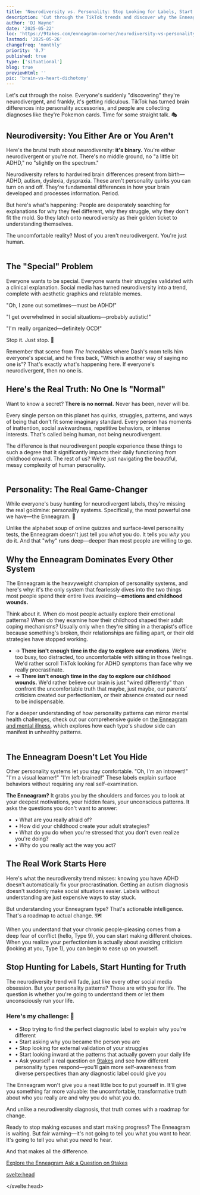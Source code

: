 ```yaml
---
title: 'Neurodiversity vs. Personality: Stop Looking for Labels, Start Looking Inward'
description: 'Cut through the TikTok trends and discover why the Enneagram beats diagnostic labels for real self-understanding. No fluff, just truth about personality vs. brain differences.'
author: 'DJ Wayne'
date: '2025-05-22'
loc: 'https://9takes.com/enneagram-corner/neurodiversity-vs-personality'
lastmod: '2025-05-26'
changefreq: 'monthly'
priority: '0.7'
published: true
type: ['situational']
blog: true
previewHtml: ''
pic: 'brain-vs-heart-dichotomy'
---
```


<script>
	import PopCard from "$lib/components/atoms/PopCard.svelte";
    import MarqueeHorizontal from "$lib/components/atoms/MarqueeHorizontal.svelte";
</script>

<div class="max-w-4xl mx-auto px-6 py-12">
    <!-- Opening -->
    <div class="prose prose-lg max-w-none mb-8">
        <p class="text-xl leading-relaxed">
            Let's cut through the noise. Everyone's suddenly "discovering" they're neurodivergent, and frankly, it's getting ridiculous. TikTok has turned brain differences into personality accessories, and people are collecting diagnoses like they're Pokemon cards. Time for some straight talk. 🎭
        </p>
    </div>
    <!-- Section 1 -->
    <section class="mb-12">
        <h2 class="text-3xl font-bold text-primary-900 mb-6 border-l-4 border-primary-700 pl-4">
            Neurodiversity: You Either Are or You Aren't
        </h2>
        <div class="bg-primary-100 text-primary-900 p-6 rounded-lg mb-6 shadow-lg">
            <p class="text-lg font-semibold">
                Here's the brutal truth about neurodiversity: <strong>it's binary.</strong> You're either neurodivergent or you're not. There's no middle ground, no "a little bit ADHD," no "slightly on the spectrum."
            </p>
        </div>
        <div class="prose prose-lg max-w-none">
            <p>
                Neurodiversity refers to hardwired brain differences present from birth—ADHD, autism, dyslexia, dyspraxia. These aren't personality quirks you can turn on and off. They're fundamental differences in how your brain developed and processes information. Period.
            </p>
            <p>
                But here's what's happening: People are desperately searching for explanations for why they feel different, why they struggle, why they don't fit the mold. So they latch onto neurodiversity as their golden ticket to understanding themselves.
            </p>
        </div>
        <div class="bg-primary-700 text-white p-6 rounded-lg mt-6 shadow-lg border-l-4 border-primary-500">
            <p class="text-lg font-bold">
                The uncomfortable reality? Most of you aren't neurodivergent. You're just human.
            </p>
        </div>
    </section>
    <!-- Image Placeholder 2 -->
        <div
        style="display: flex;
        justify-content: center;
        margin: 1rem 0;"
    >
        <PopCard
            image={`/blogs/greek-statue-surrounded-by-snowflakes.webp`}
            showIcon={false}
            subtext=""
            altText="A greek statue surrounded by snowflakes"
            scramble={false}
        />
    </div>
    <!-- Section 2 -->
    <section class="mb-12">
        <h2 class="text-3xl font-bold text-primary-900 mb-6 border-l-4 border-primary-700 pl-4">
            The "Special" Problem
        </h2>
        <div class="prose prose-lg max-w-none">
            <p>
                Everyone wants to be special. Everyone wants their struggles validated with a clinical explanation. Social media has turned neurodiversity into a trend, complete with aesthetic graphics and relatable memes.
            </p>
            <div class="bg-primary-100 border-l-4 border-primary-400 p-4 my-6 italic text-primary-700">
                <p class="mb-2">"Oh, I zone out sometimes—must be ADHD!"</p>
                <p class="mb-2">"I get overwhelmed in social situations—probably autistic!"</p>
                <p>"I'm really organized—definitely OCD!"</p>
            </div>
            <p class="text-xl font-bold text-error-500">
                Stop it. Just stop. 🛑
            </p>
            <p>
                Remember that scene from <em>The Incredibles</em> where Dash's mom tells him everyone's special, and he fires back, "Which is another way of saying no one is"? That's exactly what's happening here. If everyone's neurodivergent, then no one is.
            </p>
        </div>
    </section>
    <!-- Section 3 -->
    <section class="mb-12">
        <h2 class="text-3xl font-bold text-primary-900 mb-6 border-l-4 border-primary-700 pl-4">
            Here's the Real Truth: No One Is "Normal"
        </h2>
        <div class="bg-primary-700 text-white p-8 rounded-lg mb-6 shadow-xl">
            <p class="text-xl font-bold">
                Want to know a secret? <strong>There is no normal.</strong> Never has been, never will be.
            </p>
        </div>
        <div class="prose prose-lg max-w-none">
            <p>
                Every single person on this planet has quirks, struggles, patterns, and ways of being that don't fit some imaginary standard. Every person has moments of inattention, social awkwardness, repetitive behaviors, or intense interests. That's called being human, not being neurodivergent.
            </p>
            <p>
                The difference is that neurodivergent people experience these things to such a degree that it significantly impacts their daily functioning from childhood onward. The rest of us? We're just navigating the beautiful, messy complexity of human personality.
            </p>
        </div>
    </section>
    <!-- Image Placeholder 3 -->
        <div
        style="display: flex;
        justify-content: center;
        margin: 1rem 0;"
    >
        <PopCard
            image={`/blogs/greek-miner.webp`}
            showIcon={false}
            subtext=""
            altText="A greek statue mining for diamonds"
            scramble={false}
        />
    </div>
    <!-- Section 4 -->
    <section class="mb-12">
        <h2 class="text-3xl font-bold text-primary-900 mb-6 border-l-4 border-primary-700 pl-4">
            Personality: The Real Game-Changer
        </h2>
        <div class="prose prose-lg max-w-none">
            <p>
                While everyone's busy hunting for neurodivergent labels, they're missing the real goldmine: personality systems. Specifically, the most powerful one we have—the Enneagram. 💎
            </p>
            <p>
                Unlike the alphabet soup of online quizzes and surface-level personality tests, the Enneagram doesn't just tell you <em>what</em> you do. It tells you <em>why</em> you do it. And that "why" runs deep—deeper than most people are willing to go.
            </p>
        </div>
    </section>
    <!-- Section 5 -->
    <section class="mb-12">
        <h2 class="text-3xl font-bold text-primary-900 mb-6 border-l-4 border-primary-700 pl-4">
            Why the Enneagram Dominates Every Other System
        </h2>
        <div class="bg-primary-700 text-white p-8 rounded-lg mb-6 shadow-xl">
            <p class="text-xl font-bold mb-0">
                The Enneagram is the heavyweight champion of personality systems, and here's why: it's the only system that fearlessly dives into the two things most people spend their entire lives avoiding—<strong>emotions and childhood wounds.</strong>
            </p>
        </div>
        <div class="prose prose-lg max-w-none">
            <p>
                Think about it. When do most people actually explore their emotional patterns? When do they examine how their childhood shaped their adult coping mechanisms? Usually only when they're sitting in a therapist's office because something's broken, their relationships are falling apart, or their old strategies have stopped working.
            </p>
            <ul class="space-y-4 text-lg">
                <li class="flex items-start">
                    <span class="font-bold text-error-500 mr-3">→</span>
                    <span><strong>There isn't enough time in the day to explore our emotions.</strong> We're too busy, too distracted, too uncomfortable with sitting in those feelings. We'd rather scroll TikTok looking for ADHD symptoms than face why we really procrastinate.</span>
                </li>
                <li class="flex items-start">
                    <span class="font-bold text-error-500 mr-3">→</span>
                    <span><strong>There isn't enough time in the day to explore our childhood wounds.</strong> We'd rather believe our brain is just "wired differently" than confront the uncomfortable truth that maybe, just maybe, our parents' criticism created our perfectionism, or their absence created our need to be indispensable.</span>
                </li>
            </ul>
            <p>
                For a deeper understanding of how personality patterns can mirror mental health challenges, check out our comprehensive guide on <a href="https://9takes.com/enneagram-corner/enneagram-and-mental-illness" class="text-primary-700 underline font-semibold">the Enneagram and mental illness</a>, which explores how each type's shadow side can manifest in unhealthy patterns.
            </p>
        </div>
    </section>
    <!-- Image Placeholder 4 -->
        <div
        style="display: flex;
        justify-content: center;
        margin: 1rem 0;"
    >
        <PopCard
            image={`/blogs/greek-mirror-shattered.webp`}
            showIcon={false}
            subtext=""
            altText="A greek statue looking in a shattered mirror"
            scramble={false}
        />
    </div>
    <!-- Section 6 -->
    <section class="mb-12">
        <h2 class="text-3xl font-bold text-primary-900 mb-6 border-l-4 border-primary-700 pl-4">
            The Enneagram Doesn't Let You Hide
        </h2>
        <div class="prose prose-lg max-w-none">
            <p>
                Other personality systems let you stay comfortable. "Oh, I'm an introvert!" "I'm a visual learner!" "I'm left-brained!" These labels explain surface behaviors without requiring any real self-examination.
            </p>
        </div>
        <div class="bg-primary-800 text-white p-6 rounded-lg mb-6 shadow-lg">
            <p class="text-lg font-semibold mb-4">
                <strong>The Enneagram?</strong> It grabs you by the shoulders and forces you to look at your deepest motivations, your hidden fears, your unconscious patterns. It asks the questions you don't want to answer:
            </p>
            <ul class="space-y-2 text-lg">
                <li>• What are you really afraid of?</li>
                <li>• How did your childhood create your adult strategies?</li>
                <li>• What do you do when you're stressed that you don't even realize you're doing?</li>
                <li>• Why do you really act the way you act?</li>
            </ul>
        </div>
    </section>
    <!-- Section 7 -->
    <section class="mb-12">
        <h2 class="text-3xl font-bold text-primary-900 mb-6 border-l-4 border-primary-700 pl-4">
            The Real Work Starts Here
        </h2>
        <div class="bg-primary-100 text-primary-900 p-6 rounded-lg mb-6 shadow-lg border-l-4 border-primary-700">
            <p class="text-lg font-bold">
                Here's what the neurodiversity trend misses: knowing you have ADHD doesn't automatically fix your procrastination. Getting an autism diagnosis doesn't suddenly make social situations easier. Labels without understanding are just expensive ways to stay stuck.
            </p>
        </div>
        <div class="prose prose-lg max-w-none">
            <p class="text-xl font-semibold text-primary-800">
                But understanding your Enneagram type? That's actionable intelligence. That's a roadmap to actual change. 🗺️
            </p>
            <p>
                When you understand that your chronic people-pleasing comes from a deep fear of conflict (hello, Type 9), you can start making different choices. When you realize your perfectionism is actually about avoiding criticism (looking at you, Type 1), you can begin to ease up on yourself.
            </p>
        </div>
    </section>
    <!-- Section 8 - Challenge -->
    <section class="mb-12">
        <h2 class="text-3xl font-bold text-primary-900 mb-6 border-l-4 border-primary-700 pl-4">
            Stop Hunting for Labels, Start Hunting for Truth
        </h2>
        <div class="prose prose-lg max-w-none mb-8">
            <p>
                The neurodiversity trend will fade, just like every other social media obsession. But your personality patterns? Those are with you for life. The question is whether you're going to understand them or let them unconsciously run your life.
            </p>
        </div>
        <div class="bg-primary-700 text-white p-8 rounded-lg shadow-xl">
            <h3 class="text-2xl font-bold mb-6">Here's my challenge: 🎯</h3>
            <ul class="space-y-4 text-lg">
                <li class="flex items-start">
                    <span class="font-bold mr-3">•</span>
                    <span>Stop trying to find the perfect diagnostic label to explain why you're different</span>
                </li>
                <li class="flex items-start">
                    <span class="font-bold mr-3">•</span>
                    <span>Start asking why you became the person you are</span>
                </li>
                <li class="flex items-start">
                    <span class="font-bold mr-3">•</span>
                    <span>Stop looking for external validation of your struggles</span>
                </li>
                <li class="flex items-start">
                    <span class="font-bold mr-3">•</span>
                    <span>Start looking inward at the patterns that actually govern your daily life</span>
                </li>
                <li class="flex items-start">
                    <span class="font-bold mr-3">•</span>
                    <span>Ask yourself a real question on <a href="https://9takes.com/questions" class="text-white underline font-bold">9takes</a> and see how different personality types respond—you'll gain more self-awareness from diverse perspectives than any diagnostic label could give you</span>
                </li>
            </ul>
        </div>
    </section>
    <!-- Final Section -->
    <section class="mb-12">
        <div class="prose prose-lg max-w-none">
            <p>
                The Enneagram won't give you a neat little box to put yourself in. It'll give you something far more valuable: the uncomfortable, transformative truth about who you really are and why you do what you do.
            </p>
            <p>
                And unlike a neurodiversity diagnosis, that truth comes with a roadmap for change.
            </p>
        </div>
    </section>
    <!-- Closing -->
    <div class="bg-primary-900 text-white p-8 rounded-lg text-center shadow-xl">
        <p class="text-xl font-bold mb-4">
            Ready to stop making excuses and start making progress? The Enneagram is waiting. But fair warning—it's not going to tell you what you want to hear. It's going to tell you what you <em>need</em> to hear.
        </p>
        <p class="text-lg mb-6">
            And that makes all the difference.
        </p>
        <div class="space-x-4">
            <a href="https://9takes.com/enneagram-corner" class="inline-block bg-white !text-white px-6 py-3 rounded-lg font-semibold hover:bg-gray transition-colors" color="">
                Explore the Enneagram
            </a>
            <a href="https://9takes.com/questions" class="inline-block bg-white !text-white px-6 py-3 rounded-lg font-semibold hover:bg-gray transition-colors" color="">
                Ask a Question on 9takes
            </a>
        </div>
    </div>
</div>

<svelte:head>

<script type="application/ld+json">
{
  "@context": "http://schema.org",
  "@graph": [
    {
      "@type": "BlogPosting",
      "articleBody": "This article challenges the current trend of self-diagnosing neurodivergent conditions and argues that most people aren't actually neurodivergent but are simply human with normal personality variations. It positions the Enneagram as a superior alternative to neurodiversity labels, emphasizing that the Enneagram addresses deeper motivations, childhood wounds, and emotional patterns that other personality systems avoid. The piece argues that understanding your Enneagram type provides actionable intelligence for personal growth, unlike diagnostic labels that may keep people stuck without offering solutions for change.",
      "author": {
        "@type": "Person",
        "name": "DJ Wayne",
        "sameAs": [
          "https://www.instagram.com/djwayne3/",
          "https://www.youtube.com/@djwayne3",
          "https://www.linkedin.com/in/davidtwayne/",
          "https://twitter.com/djwayne3"
        ]
      },
      "dateModified": "2025-05-26",
      "datePublished": "2025-05-22",
      "keywords": ["neurodiversity", "Enneagram", "personality types", "ADHD", "autism", "self-awareness", "mental health", "psychology", "personality development", "emotional intelligence"],
      "wordCount": 2800,
      "articleSection": "Enneagram",
      "url": "https://9takes.com/enneagram-corner/neurodiversity-vs-personality",
      "description": "Why the neurodiversity trend is getting out of hand and how the Enneagram offers deeper self-understanding than diagnostic labels.",
      "headline": "Stop Hunting for Neurodivergent Labels: The Enneagram Reveals What You Really Need to Know",
      "image": {
        "@type": "ImageObject",
        "height": 900,
        "url": "https://9takes.com/blogs/greek-statue-surrounded-by-snowflakes.webp",
        "width": 900
      },
      "mainEntityOfPage": {
        "@id": "https://9takes.com/enneagram-corner/neurodiversity-vs-personality-enneagram",
        "@type": "WebPage"
      },
      "publisher": {
        "@type": "Organization",
        "name": "9takes",
        "logo": {
          "@type": "ImageObject",
          "url": "https://9takes.com/brand/aero.png"
        },
        "sameAs": [
          "https://www.instagram.com/9takesdotcom/",
          "https://twitter.com/9takesdotcom"
        ]
      }
    },
    {
      "@type": "FAQPage",
      "mainEntity": [
        {
          "@type": "Question",
          "name": "Is neurodiversity really binary - you either are or aren't neurodivergent?",
          "acceptedAnswer": {
            "@type": "Answer",
            "text": "Yes, according to this perspective, neurodiversity refers to hardwired brain differences present from birth like ADHD, autism, dyslexia, and dyspraxia. These are fundamental differences in brain development and information processing, not personality quirks that can be turned on and off."
          }
        },
        {
          "@type": "Question",
          "name": "Why is the Enneagram considered superior to other personality systems?",
          "acceptedAnswer": {
            "@type": "Answer",
            "text": "The Enneagram is the only personality system that fearlessly explores emotions and childhood wounds - the two things most people spend their lives avoiding. Unlike surface-level systems, it reveals why you do what you do, not just what you do, providing actionable intelligence for change."
          }
        },
        {
          "@type": "Question",
          "name": "What's wrong with seeking neurodivergent diagnoses for self-understanding?",
          "acceptedAnswer": {
            "@type": "Answer",
            "text": "While legitimate diagnoses serve important purposes, the trend of self-diagnosing based on social media content often misses that normal human experiences like zoning out, social overwhelm, or organization preferences don't necessarily indicate neurodivergence. These are often just aspects of human personality variation."
          }
        },
        {
          "@type": "Question",
          "name": "How does understanding your Enneagram type lead to actual change?",
          "acceptedAnswer": {
            "@type": "Answer",
            "text": "Unlike diagnostic labels, Enneagram types provide a roadmap for transformation. For example, understanding that chronic people-pleasing stems from fear of conflict (Type 9) or that perfectionism comes from avoiding criticism (Type 1) allows you to make different conscious choices."
          }
        },
        {
          "@type": "Question",
          "name": "What does it mean that 'there is no normal' in human personality?",
          "acceptedAnswer": {
            "@type": "Answer",
            "text": "Every person has quirks, struggles, patterns, and behaviors that don't fit imaginary standards. The difference is that neurodivergent people experience these to a degree that significantly impacts daily functioning from childhood onward, while others are simply navigating normal human personality complexity."
          }
        }
      ]
    }
  ]
}
</script>

</svelte:head>
